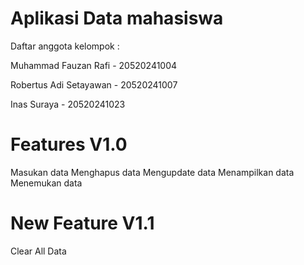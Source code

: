 # Aplikasi Data mahasiswa

Daftar anggota kelompok : 

<html>
<p> Muhammad Fauzan Rafi - 20520241004 </p> 
<p> Robertus Adi Setayawan - 20520241007 </p> 
<p> Inas Suraya - 20520241023 </p> 
</html>

# Features V1.0
Masukan data
Menghapus data
Mengupdate data
Menampilkan data
Menemukan data

# New Feature V1.1
Clear All Data
